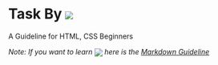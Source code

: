 # Task By <img src="https://img.shields.io/badge/Nyan_Kaung_Set-333?style=for-the-badge&logo=github&logoColor=white" align=center>
A Guideline for HTML, CSS Beginners

*Note: If you want to learn <img src="https://img.shields.io/badge/markdown-000000?style=for-the-badge&logo=markdown&logoColor=white" align=center> here is the <a href="https://github.com/NyanKaungSet/Markdown">Markdown Guideline</a>*
